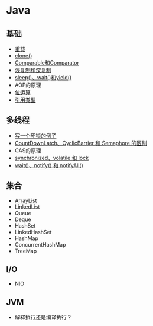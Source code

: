 # Java

## 基础

- [重载](override.md)
- [clone()](clone.md)
- [Comparable和Comparator](comparable-comparator.md)
- [浅复制和深复制](shallow-copy-deep-copy.md)
- [sleep()、wait()和yield()](https://github.com/pojozhang/playground/blob/master/solutions/java/src/test/java/playground/interview/SleepWaitYieldTest.java)
- AOP的原理
- [位运算](https://github.com/pojozhang/playground/blob/master/solutions/java/src/test/java/playground/interview/BitwiseTest.java)
- [引用类型](reference.md)

## 多线程

- [写一个死锁的例子](https://github.com/pojozhang/playground/blob/master/solutions/java/src/test/java/playground/interview/DeadLockTest.java)
- [CountDownLatch、CyclicBarrier 和 Semaphore 的区别](https://github.com/pojozhang/playground/blob/master/solutions/java/src/test/java/playground/interview/ThreadSyncTest.java)
- CAS的原理
- [synchronized、volatile 和 lock](synchronized-volatile-lock.md)
- [wait()、notify() 和 notifyAll()](wait-notify-notifyAll.md)

## 集合

- [ArrayList](arraylist.md)
- LinkedList
- Queue
- Deque
- HashSet
- LinkedHashSet
- HashMap
- ConcurrentHashMap
- TreeMap

## I/O

- NIO

## JVM

- 解释执行还是编译执行？
